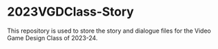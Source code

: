 # 2023VGDClass-Story
This repository is used to store the story and dialogue files for the Video Game Design Class of 2023-24.
